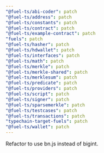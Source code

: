 ```yaml
---
"@fuel-ts/abi-coder": patch
"@fuel-ts/address": patch
"@fuel-ts/constants": patch
"@fuel-ts/contract": patch
"@fuel-ts/example-contract": patch
"fuels": patch
"@fuel-ts/hasher": patch
"@fuel-ts/hdwallet": patch
"@fuel-ts/interfaces": patch
"@fuel-ts/math": patch
"@fuel-ts/merkle": patch
"@fuel-ts/merkle-shared": patch
"@fuel-ts/merklesum": patch
"@fuel-ts/predicate": patch
"@fuel-ts/providers": patch
"@fuel-ts/script": patch
"@fuel-ts/signer": patch
"@fuel-ts/sparsemerkle": patch
"@fuel-ts/testcases": patch
"@fuel-ts/transactions": patch
"typechain-target-fuels": patch
"@fuel-ts/wallet": patch
---
```


Refactor to use bn.js instead of bigint.
